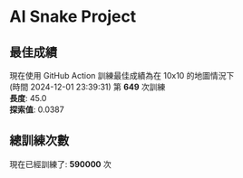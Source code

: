 
# AI Snake Project

## **最佳成績**


























































































現在使用 GitHub Action 訓練最佳成績為在 10x10 的地圖情況下  
(時間 2024-12-01 23:39:31) 第 **649** 次訓練  
**長度**: 45.0  
**探索值**: 0.0387





















































































































































































## 總訓練次數
現在已經訓練了: **590000** 次
